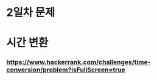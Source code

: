 # 2일차 문제

# 시간 변환
### https://www.hackerrank.com/challenges/time-conversion/problem?isFullScreen=true
